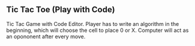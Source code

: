 ## Tic Tac Toe (Play with Code)

Tic Tac Game with Code Editor. Player has to write an algorithm in the beginning, which will choose the cell to place 0 or X. Computer will act as an opononent after every move.
